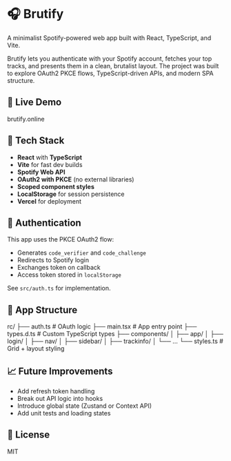 # 🎧 Brutify

A minimalist Spotify-powered web app built with React, TypeScript, and Vite.

Brutify lets you authenticate with your Spotify account, fetches your top tracks, and presents them in a clean, brutalist layout. The project was built to explore OAuth2 PKCE flows, TypeScript-driven APIs, and modern SPA structure.

## 🚀 Live Demo

brutify.online

## 🔧 Tech Stack

- **React** with **TypeScript**
- **Vite** for fast dev builds
- **Spotify Web API**
- **OAuth2 with PKCE** (no external libraries)
- **Scoped component styles**
- **LocalStorage** for session persistence
- **Vercel** for deployment

## 🔐 Authentication

This app uses the PKCE OAuth2 flow:
- Generates `code_verifier` and `code_challenge`
- Redirects to Spotify login
- Exchanges token on callback
- Access token stored in `localStorage`

See `src/auth.ts` for implementation.

## 🧩 App Structure
rc/
├── auth.ts                # OAuth logic
├── main.tsx               # App entry point
├── types.d.ts             # Custom TypeScript types
├── components/
│   ├── app/
│   ├── login/
│   ├── nav/
│   ├── sidebar/
│   ├── trackinfo/
│   └── …
└── styles.ts              # Grid + layout styling

## 📈 Future Improvements

- Add refresh token handling
- Break out API logic into hooks
- Introduce global state (Zustand or Context API)
- Add unit tests and loading states

## 📄 License

MIT